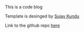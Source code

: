 This is a code blog

Template is desinged by [Sujay Kundu](sujaykundu777)

Link to the github repo [here](https://github.com/sujaykundu777/devlopr-jekyll)
